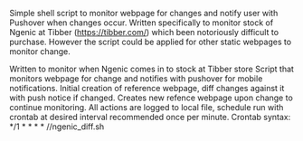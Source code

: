 Simple shell script to monitor webpage for changes and notify user with Pushover when changes occur. Written specifically to monitor stock of Ngenic at Tibber (https://tibber.com/) which been notoriously difficult to purchase. However the script could be applied for other static webpages to monitor change. 


Written to monitor when Ngenic comes in to stock at Tibber store
Script that monitors webpage for change and notifies with pushover for mobile notifications.
Initial creation of reference webpage, diff changes against it with push notice if changed.
Creates new refence webpage upon change to continue monitoring.
All actions are logged to local file, schedule run with crontab at desired interval recommended once per minute.
Crontab syntax: */1  * * * * /<path>/ngenic_diff.sh 

